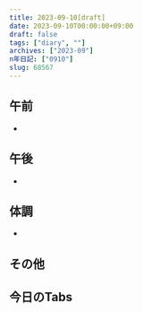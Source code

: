 ```yaml
---
title: 2023-09-10[draft]
date: 2023-09-10T00:00:00+09:00
draft: false
tags: ["diary", ""]
archives: ["2023-09"]
n年日記: ["0910"]
slug: 68567
---
```

## 午前
- 
## 午後
- 
## 体調
- 
## その他
## 今日のTabs